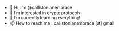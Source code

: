 - 👋 Hi, I’m @callistonianembrace
- 👀 I’m interested in crypto protocols
- 🌱 I’m currently learning everything!
- 📫 How to reach me : callistonianembrace [at] gmail

<!---
callistonianembrace/callistonianembrace is a ✨ special ✨ repository because its `README.md` (this file) appears on your GitHub profile.
You can click the Preview link to take a look at your changes.
--->
